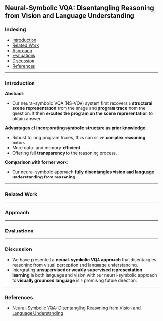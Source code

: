 ## Neural-Symbolic VQA: Disentangling Reasoning from Vision and Language Understanding

### Indexing
- [Introduction](#Introduction)
- [Related Work](#Related-Work)
- [Approach](#Approach)
- [Evaluations](#Evaluations)
- [Discussion](#Discussion)
- [References](#References)
---
### Introduction
**Abstract**:
- Our neural-symbolic VQA (NS-VQA) system first recovers a **structural scene representation** from the image and **program trace** from
the question. It then **excutes the program on the scene representation** to obtain answer.

**Advantages of incorporating symbolic structure as prior knowledge**:
- Robust to long program traces, thus can solve **complex reasoning** better.
- More data- and memory-**efficient**.
- Offering full **transparency** to the reasoning process.

**Comparison with former work**:
- Our neural-symbolic approach **fully disentangles vision and language understanding from reasoning**.

---
### Related Work

---
### Approach


---
### Evaluations



---
### Discussion
- We have presented a **neural-symbolic VQA approach** that disentangles reasoning from visual perception and language understanding.
- Intergrating **unsupervised or weakly supervised representation learning** in both language and vision with our neural-symbolic approach to **visually grounded language** is a promising future direction.

---
### References
- [Neural-Symbolic VQA: Disentangling Reasoning from Vision and Language Understanding](https://arxiv.org/pdf/1810.02338.pdf)
